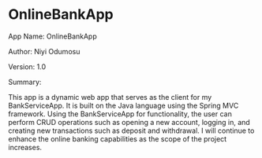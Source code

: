 # OnlineBankApp

App Name: OnlineBankApp

Author: Niyi Odumosu

Version: 1.0


Summary:

This app is a dynamic web app that serves as the client for my BankServiceApp. It is built on the Java language using the Spring MVC framework. Using the BankServiceApp for functionality, the user can perform CRUD operations such as opening a new account, logging in, and creating new transactions such as deposit and withdrawal. I will continue to enhance the online banking capabilities as the scope of the project increases.
